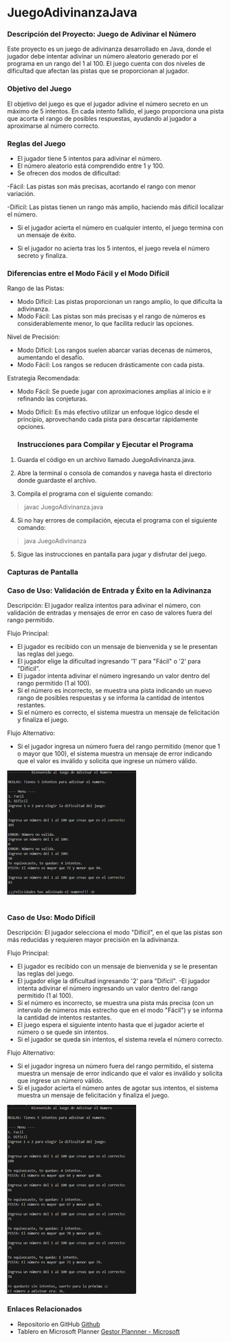 # JuegoAdivinanzaJava


### Descripción del Proyecto: Juego de Adivinar el Número

Este proyecto es un juego de adivinanza desarrollado en Java, donde el jugador debe intentar adivinar un número aleatorio generado por el programa en un rango del 1 al 100. El juego cuenta con dos niveles de dificultad que afectan las pistas que se proporcionan al jugador.

### Objetivo del Juego
El objetivo del juego es que el jugador adivine el número secreto en un máximo de 5 intentos. En cada intento fallido, el juego proporciona una pista que acorta el rango de posibles respuestas, ayudando al jugador a aproximarse al número correcto.

### Reglas del Juego

- El jugador tiene 5 intentos para adivinar el número.
- El número aleatorio está comprendido entre 1 y 100.
- Se ofrecen dos modos de dificultad:

 -Fácil: Las pistas son más precisas, acortando el rango con menor variación.

 -Difícil: Las pistas tienen un rango más amplio, haciendo más difícil localizar el número.

- Si el jugador acierta el número en cualquier intento, el juego termina con un mensaje de éxito.

- Si el jugador no acierta tras los 5 intentos, el juego revela el número secreto y finaliza.

### Diferencias entre el Modo Fácil y el Modo Difícil

Rango de las Pistas:
- Modo Difícil: Las pistas proporcionan un rango amplio, lo que dificulta la adivinanza.
- Modo Fácil: Las pistas son más precisas y el rango de números es considerablemente menor, lo que facilita reducir las opciones.

Nivel de Precisión:
- Modo Difícil: Los rangos suelen abarcar varias decenas de números, aumentando el desafío.
- Modo Fácil: Los rangos se reducen drásticamente con cada pista.

Estrategia Recomendada:
- Modo Fácil: Se puede jugar con aproximaciones amplias al inicio e ir refinando las conjeturas.
- Modo Difícil: Es más efectivo utilizar un enfoque lógico desde el principio, aprovechando cada pista para descartar rápidamente opciones.

  ### Instrucciones para Compilar y Ejecutar el Programa

1. Guarda el código en un archivo llamado JuegoAdivinanza.java.

2. Abre la terminal o consola de comandos y navega hasta el directorio donde guardaste el archivo.

3. Compila el programa con el siguiente comando:

> javac JuegoAdivinanza.java

4. Si no hay errores de compilación, ejecuta el programa con el siguiente comando:

> java JuegoAdivinanza

5. Sigue las instrucciones en pantalla para jugar y disfrutar del juego.

### Capturas de Pantalla

### Caso de Uso: Validación de Entrada y Éxito en la Adivinanza

Descripción: El jugador realiza intentos para adivinar el número, con validación de entradas y mensajes de error en caso de valores fuera del rango permitido.

Flujo Principal:
- El jugador es recibido con un mensaje de bienvenida y se le presentan las reglas del juego.
- El jugador elige la dificultad ingresando '1' para "Fácil" o '2' para "Difícil".
- El jugador intenta adivinar el número ingresando un valor dentro del rango permitido (1 al 100).
-   Si el número es incorrecto, se muestra una pista indicando un nuevo rango de posibles respuestas y se informa la cantidad de intentos restantes.
-   Si el número es correcto, el sistema muestra un mensaje de felicitación y finaliza el juego.

Flujo Alternativo:
- Si el jugador ingresa un número fuera del rango permitido (menor que 1 o mayor que 100), el sistema muestra un mensaje de error indicando que el valor es inválido y solicita que ingrese un número válido. 
   
<img src="./capturas/1.png" alt="caso facil" width="300" /><br>
<br>
### Caso de Uso: Modo Difícil

Descripción: El jugador selecciona el modo "Difícil", en el que las pistas son más reducidas y requieren mayor precisión en la adivinanza.

Flujo Principal:
- El jugador es recibido con un mensaje de bienvenida y se le presentan las reglas del juego.
- El jugador elige la dificultad ingresando '2' para "Difícil".
 -El jugador intenta adivinar el número ingresando un valor dentro del rango permitido (1 al 100).
-   Si el número es incorrecto, se muestra una pista más precisa (con un intervalo de números más estrecho que en el modo "Fácil") y se informa la cantidad de intentos restantes.
- El juego espera el siguiente intento hasta que el jugador acierte el número o se quede sin intentos.
-   Si el jugador se queda sin intentos, el sistema revela el número correcto.

Flujo Alternativo:
- Si el jugador ingresa un número fuera del rango permitido, el sistema muestra un mensaje de error indicando que el valor es inválido y solicita que ingrese un número válido.
- Si el jugador acierta el número antes de agotar sus intentos, el sistema muestra un mensaje de felicitación y finaliza el juego.

<img src="./capturas/2.png" alt="dificil" width="300" />

### Enlaces Relacionados
- Repositorio en GitHub
  [Github](https://github.com/Saranili-04/JuegoAdivinanzaJava)
- Tablero en Microsoft Planner
  [Gestor Plannner - Microsoft](https://planner.cloud.microsoft/webui/plan/0oHsPRvdO0ekiwhco9_jymQAC_Im/view/grid?tid=f94bf4d9-8097-4794-adf6-a5466ca28563)


